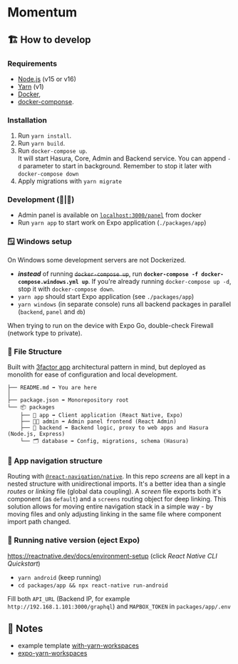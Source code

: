 # Momentum

## 🏗️ How to develop

### Requirements

- [Node.js](https://nodejs.org/) (v15 or v16)
- [Yarn](https://classic.yarnpkg.com/en/docs/install/) (v1)
- [Docker](https://docs.docker.com/engine/install/),
- [docker-componse](https://docs.docker.com/compose/install/).

### Installation

1. Run `yarn install`.
2. Run `yarn build`.
3. Run `docker-compose up`.<br/>It will start Hasura, Core, Admin and Backend service. You can
   append `-d` parameter to start in background. Remember to stop it later with
   `docker-compose down`
4. Apply migrations with `yarn migrate`

### Development (🐧|🍏)

- Admin panel is available on [`localhost:3000/panel`](`http://localhost:3000/panel`) from docker
- Run `yarn app` to start work on Expo application (`./packages/app`)

### 🪟 Windows setup

On Windows some development servers are not Dockerized.

- _**instead**_ of running ~~`docker-compose up`~~, run
  **`docker-compose -f docker-compose.windows.yml up`**. If you're already running
  `docker-compose up -d`, stop it with `docker-compose down`.
- `yarn app` should start Expo application (see `./packages/app`)
- `yarn windows` (in separate console) runs all backend packages in parallel (`backend`, `panel` and
  `db`)

When trying to run on the device with Expo Go, double-check Firewall (network type to private).

### 📁 File Structure

Built with [3factor app](https://3factor.app/) architectural pattern in mind, but deployed as
monolith for ease of configuration and local development.

```
├── README.md ➡️ You are here
│
├── package.json ➡️ Monorepository root
└── 📦 packages
    ├── 📱 app ➡️ Client application (React Native, Expo)
    ├── 🧑‍🔧 admin ➡️ Admin panel frontend (React Admin)
    ├── 🧰 backend ➡️ Backend logic, proxy to web apps and Hasura (Node.js, Express)
    └── 🗂️ database ➡️ Config, migrations, schema (Hasura)

```

### 🧭 App navigation structure

Routing with [`@react-navigation/native`](https://reactnavigation.org/). In this repo _screens_ are
all kept in a nested structure with unidirectional imports. It's a better idea than a single
_routes_ or _linking_ file (global data coupling). A _screen_ file exports both it's component (as
`default`) and a `screens` routing object for deep linking. This solution allows for moving entire
navigation stack in a simple way - by moving files and only adjusting linking in the same file where
component import path changed.

### 📲 Running native version (eject Expo)

https://reactnative.dev/docs/environment-setup (click _React Native CLI Quickstart_)

- `yarn android` (keep running)
- `cd packages/app && npx react-native run-android`

Fill both `API_URL` (Backend IP, for example `http://192.168.1.101:3000/graphql`) and `MAPBOX_TOKEN`
in `packages/app/.env`

## 📝 Notes

- example template
  [with-yarn-workspaces](https://github.com/expo/examples/tree/master/with-yarn-workspaces)
- [expo-yarn-workspaces](https://github.com/expo/expo/tree/master/packages/expo-yarn-workspaces)
